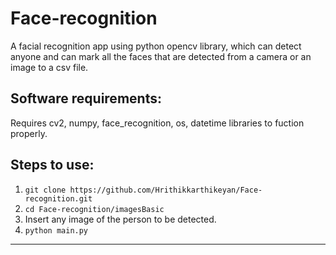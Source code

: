 # Face-recognition
A facial recognition app using python opencv library, which can detect anyone and can mark all the faces that are detected from a camera or an image to a csv file.

## Software requirements:
Requires cv2, numpy, face_recognition, os, datetime libraries to fuction properly.

## Steps to use:
1. `git clone https://github.com/Hrithikkarthikeyan/Face-recognition.git` 
2. `cd Face-recognition/imagesBasic`
3. Insert any image of the person to be detected.
4. `python main.py`

--------

